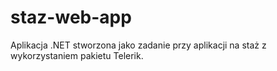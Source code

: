 # staz-web-app
Aplikacja .NET stworzona jako zadanie przy aplikacji na staż z wykorzystaniem pakietu Telerik.
